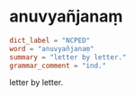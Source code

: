 # anuvyañjanaṃ

``` toml
dict_label = "NCPED"
word = "anuvyañjanaṃ"
summary = "letter by letter."
grammar_comment = "ind."
```

letter by letter.


